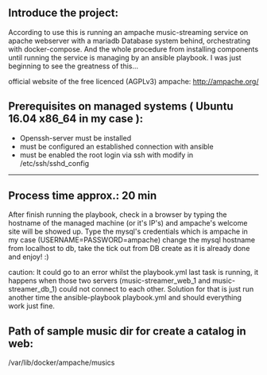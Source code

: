 Introduce the project:
-----------------------------------------------

According to use this is running an ampache music-streaming service on apache webserver with a mariadb
Database system behind, orchestrating with docker-compose. And the whole procedure from installing components until 
running the service is managing by an ansible playbook. I was just beginning to see the greatness of this...

official website of the free licenced (AGPLv3) ampache: http://ampache.org/

Prerequisites on managed systems ( Ubuntu 16.04 x86_64 in my case ):
-----------------------------------------------
  - Openssh-server must be installed
  - must be configured an established connection with ansible
  - must be enabled the root login via ssh with modify in /etc/ssh/sshd_config
-----------------------------------------------
Process time approx.: 20 min
-----------------------------------------------
After finish running the playbook, check in a browser by typing the hostname of the managed machine (or it's IP's)
and ampache's welcome site will be showed up.
Type the mysql's credentials which is ampache in my case (USERNAME=PASSWORD=ampache) change the mysql hostname
from localhost to db, take the tick out from DB create as it is already done and enjoy! :)

caution: It could go to an error whilst the playbook.yml last task is running, it happens when those two servers
(music-streamer_web_1 and music-streamer_db_1) could not connect to each other. Solution for that is just run another
time the ansible-playbook playbook.yml and should everything work just fine.

Path of sample music dir for create a catalog in web:
-----------------------------------------------
/var/lib/docker/ampache/musics

